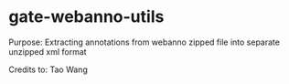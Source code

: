 # gate-webanno-utils

Purpose: Extracting annotations from webanno zipped file into separate unzipped xml format

Credits to: Tao Wang
